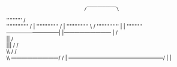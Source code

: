 


                                  ___________
                                 /           \
  ''''''''''                    /             \
''''''''''''''                  /              |
''''''''''''''                   /             |
''''''''''''''                    \           /
''''''''''''''                     |          |
  ''''''''''             ——————————|          |—————————
      |                 /   
      ||               /   
     |||              /      /\
      \\\            /      /  \
       \\\ —————————/      /    |
        ——————————————————/     |
                                |
